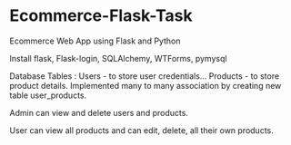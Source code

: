 # Ecommerce-Flask-Task
Ecommerce Web App using Flask and Python

Install flask, Flask-login, SQLAlchemy, WTForms, pymysql

Database Tables : Users - to store user credentials... Products - to store product details.
Implemented many to many association by creating new table user_products.

Admin can view and delete users and products.

User can view all products and can edit, delete, all their own products.
